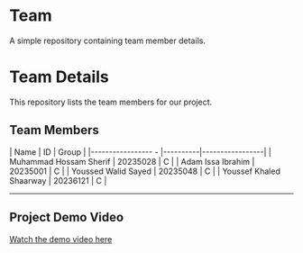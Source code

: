 # Team
A simple repository containing team member details.

# Team Details

This repository lists the team members for our project.

## Team Members

| Name                                | ID       | Group           |
|-----------------    -               |----------|-----------------|
| Muhammad Hossam Sherif              | 20235028 | C      |
| Adam Issa Ibrahim                   | 20235001 | C      |
| Youssed Walid Sayed                 | 20235048 | C      |
| Youssef Khaled Shaarway             | 20236121 | C      |

---
## Project Demo Video
[Watch the demo video here](https://docs.google.com/document/d/1bZngNa-j4Fqx6Q5k_4THd59ib_biIEcKmvVcU7q0BZo/edit?usp=sharing)
